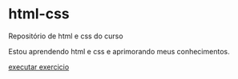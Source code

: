 # html-css
 Repositório de html e css do curso 

 Estou aprendendo html e css e aprimorando meus conhecimentos.


 <a href="https://alexamorimsantiago.github.io/html-css">executar exercicio</a>
